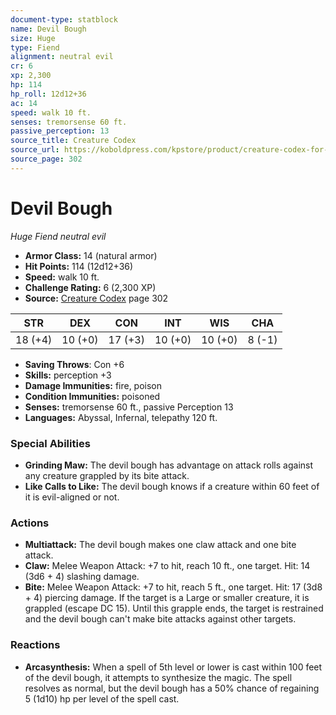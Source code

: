 ```yaml
---
document-type: statblock
name: Devil Bough
size: Huge
type: Fiend
alignment: neutral evil
cr: 6
xp: 2,300
hp: 114
hp_roll: 12d12+36
ac: 14
speed: walk 10 ft.
senses: tremorsense 60 ft. 
passive_perception: 13
source_title: Creature Codex
source_url: https://koboldpress.com/kpstore/product/creature-codex-for-5th-edition-dnd
source_page: 302
---
```


# Devil Bough

*Huge* *Fiend* *neutral evil*

- **Armor Class:** 14 (natural armor)
- **Hit Points:** 114 (12d12+36)
- **Speed:** walk 10 ft.
- **Challenge Rating:** 6 (2,300 XP)
- **Source:** [Creature Codex](https://koboldpress.com/kpstore/product/creature-codex-for-5th-edition-dnd) page 302

| STR | DEX | CON | INT | WIS | CHA |
| --- | --- | --- | --- | --- | --- |
| 18 (+4) | 10 (+0) | 17 (+3) | 10 (+0) | 10 (+0) | 8 (-1) |

- **Saving Throws**: Con +6
- **Skills:** perception +3
- **Damage Immunities:** fire, poison
- **Condition Immunities:** poisoned
- **Senses:** tremorsense 60 ft., passive Perception 13
- **Languages:** Abyssal, Infernal, telepathy 120 ft.

### Special Abilities

- **Grinding Maw:** The devil bough has advantage on attack rolls against any creature grappled by its bite attack.
- **Like Calls to Like:** The devil bough knows if a creature within 60 feet of it is evil-aligned or not.

### Actions

- **Multiattack:** The devil bough makes one claw attack and one bite attack.
- **Claw:** Melee Weapon Attack: +7 to hit, reach 10 ft., one target. Hit: 14 (3d6 + 4) slashing damage.
- **Bite:** Melee Weapon Attack: +7 to hit, reach 5 ft., one target. Hit: 17 (3d8 + 4) piercing damage. If the target is a Large or smaller creature, it is grappled (escape DC 15). Until this grapple ends, the target is restrained and the devil bough can't make bite attacks against other targets.

### Reactions

- **Arcasynthesis:** When a spell of 5th level or lower is cast within 100 feet of the devil bough, it attempts to synthesize the magic. The spell resolves as normal, but the devil bough has a 50% chance of regaining 5 (1d10) hp per level of the spell cast.
